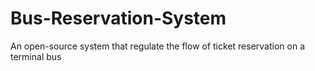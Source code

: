 # Bus-Reservation-System
An open-source system that regulate the flow of ticket reservation on a terminal bus
